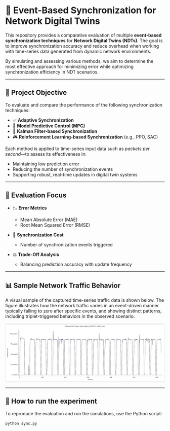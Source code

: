 # 🔄 Event-Based Synchronization for Network Digital Twins

This repository provides a comparative evaluation of multiple **event-based synchronization techniques** for **Network Digital Twins (NDTs)**. The goal is to improve synchronization accuracy and reduce overhead when working with time-series data generated from dynamic network environments.

By simulating and assessing various methods, we aim to determine the most effective approach for minimizing error while optimizing synchronization efficiency in NDT scenarios.

---

## 🎯 Project Objective

To evaluate and compare the performance of the following synchronization techniques:

- ✅ **Adaptive Synchronization**
- 🧠 **Model Predictive Control (MPC)**
- 📡 **Kalman Filter-based Synchronization**
- 🎮 **Reinforcement Learning-based Synchronization** (e.g., PPO, SAC)

Each method is applied to time-series input data such as *packets per second*—to assess its effectiveness in:

- Maintaining low prediction error  
- Reducing the number of synchronization events  
- Supporting robust, real-time updates in digital twin systems  

---

## 🧪 Evaluation Focus

- 📉 **Error Metrics**  
  - Mean Absolute Error (MAE)  
  - Root Mean Squared Error (RMSE)

- 🔁 **Synchronization Cost**  
  - Number of synchronization events triggered

- ⚖️ **Trade-Off Analysis**  
  - Balancing prediction accuracy with update frequency

---

## 📊 Sample Network Traffic Behavior

A visual sample of the captured time-series traffic data is shown below. The figure illustrates how the network traffic varies in an event-driven manner typically falling to zero after specific events, and showing distinct patterns, including triplet-triggered behaviors in the observed scenario.

![Figure 1: Sample variation in captured network traffic](events.png)

---

## 🧠 How to run the experiment

To reproduce the evaluation and run the simulations, use the Python script:

```bash
python sync.py
